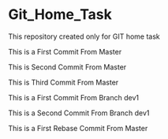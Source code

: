 # Git_Home_Task
This repository created only for GIT home task


This is a First Commit From Master

This is Second Commit From Master

This is Third Commit From Master

This is a First Commit From Branch dev1

This is a Second Commit From Branch dev1

This is a First Rebase Commit From Master
